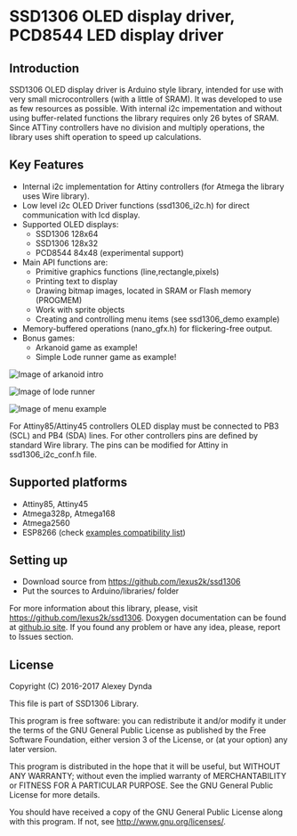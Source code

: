 # SSD1306 OLED display driver, PCD8544 LED display driver

## Introduction

SSD1306 OLED display driver is Arduino style library, intended for use with
very small microcontrollers (with a little of SRAM). It was developed to use as
few resources as possible. With internal i2c impementation and without using buffer-related 
functions the library requires only 26 bytes of SRAM. Since ATTiny controllers have no division and multiply
operations, the library uses shift operation to speed up calculations.

## Key Features

 * Internal i2c implementation for Attiny controllers (for Atmega the library uses Wire library).
 * Low level i2c OLED Driver functions (ssd1306_i2c.h) for direct communication with lcd display.
 * Supported OLED displays:
   * SSD1306 128x64
   * SSD1306 128x32
   * PCD8544 84x48 (experimental support)
 * Main API functions are:
   * Primitive graphics functions (line,rectangle,pixels)
   * Printing text to display
   * Drawing bitmap images, located in SRAM or Flash memory (PROGMEM)
   * Work with sprite objects
   * Creating and controlling menu items (see ssd1306_demo example)
 * Memory-buffered operations (nano_gfx.h) for flickering-free output.
 * Bonus games:
   * Arkanoid game as example!
   * Simple Lode runner game as example!

![Image of arkanoid intro](https://github.com/lexus2k/ssd1306/blob/master/examples/arkanoid/screenshots/introscreen.png)

![Image of lode runner](https://github.com/lexus2k/ssd1306/blob/master/examples/lode_runner/screenshots/main_screen.png)

![Image of menu example](https://github.com/lexus2k/ssd1306/blob/master/examples/ssd1306_demo/screenshots/mainmenu_top.png)

For Attiny85/Attiny45 controllers OLED display must be connected to PB3 (SCL) and PB4 (SDA) lines.
For other controllers pins are defined by standard Wire library. The pins can be modified for
Attiny in ssd1306_i2c_conf.h file.

## Supported platforms

 * Attiny85, Attiny45
 * Atmega328p, Atmega168
 * Atmega2560
 * ESP8266 (check [examples compatibility list](examples/ESP8266_compatibility.txt))

## Setting up

 * Download source from https://github.com/lexus2k/ssd1306
 * Put the sources to Arduino/libraries/ folder

For more information about this library, please, visit https://github.com/lexus2k/ssd1306.
Doxygen documentation can be found at [github.io site](http://lexus2k.github.io/ssd1306).
If you found any problem or have any idea, please, report to Issues section.

## License

Copyright (C) 2016-2017 Alexey Dynda

This file is part of SSD1306 Library.

This program is free software: you can redistribute it and/or modify
it under the terms of the GNU General Public License as published by
the Free Software Foundation, either version 3 of the License, or
(at your option) any later version.

This program is distributed in the hope that it will be useful,
but WITHOUT ANY WARRANTY; without even the implied warranty of
MERCHANTABILITY or FITNESS FOR A PARTICULAR PURPOSE.  See the
GNU General Public License for more details.

You should have received a copy of the GNU General Public License
along with this program.  If not, see <http://www.gnu.org/licenses/>.

